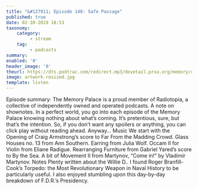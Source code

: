 ```yaml
---
title: "&#127911; Episode 148: Safe Passage"
published: true
date: 02-10-2019 18:53
taxonomy:
    category:
         - stream
    tag:
         - podcasts
summary:
enabled: '0'
header_image: '0'
theurl: https://dts.podtrac.com/redirect.mp3/dovetail.prxu.org/memory/c4b7eabc-eb15-4e88-b962-866afa9ca319/thememorypalace.mp3
image: artwork-resized.jpg
template: listen
---
```

 
Episode summary: The Memory Palace is a proud member of Radiotopia, a collective of independently owned and operated podcasts. A note on shownotes. In a perfect world, you go into each episode of the Memory Palace knowing nothing about what’s coming. It’s pretentious, sure, but that’s the intention. So, if you don’t want any spoilers or anything, you can click play without reading ahead. Anyway… Music We start with the Opening of Craig Armstrong’s score to Far From the Madding Crowd. Glass Houses no. 13 from Ann Southern. Earring from Julia Wolf. Occam II for Violin from Eliane Radigue. Rearranging Furniture from Gabriel Yared’s score to By the Sea. A bit of Movement II from Martynov, “Come in!” by Vladimir Martynov. Notes Plenty written about the Willie D.. I found Roger Branfill-Cook’s Torpedo: the Most Revolutionary Weapon in Naval History to be particularly useful. I also enjoyed stumbling upon this day-by-day breakdown of F.D.R.’s Presidency.
